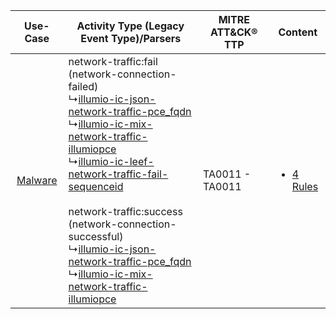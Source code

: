 |    Use-Case    | Activity Type (Legacy Event Type)/Parsers    | MITRE ATT&CK® TTP   | Content    |
|:----:| ---- | ---- | ---- |
| [Malware](../../../UseCases/uc_malware.md) |  network-traffic:fail (network-connection-failed)<br> ↳[illumio-ic-json-network-traffic-pce_fqdn](Ps/pC_illumioicjsonnetworktrafficpce_fqdn.md)<br> ↳[illumio-ic-mix-network-traffic-illumiopce](Ps/pC_illumioicmixnetworktrafficillumiopce.md)<br> ↳[illumio-ic-leef-network-traffic-fail-sequenceid](Ps/pC_illumioicleefnetworktrafficfailsequenceid.md)<br><br> network-traffic:success (network-connection-successful)<br> ↳[illumio-ic-json-network-traffic-pce_fqdn](Ps/pC_illumioicjsonnetworktrafficpce_fqdn.md)<br> ↳[illumio-ic-mix-network-traffic-illumiopce](Ps/pC_illumioicmixnetworktrafficillumiopce.md)<br> | TA0011 - TA0011<br> | [<ul><li>4 Rules</li></ul>](RM/r_m_illumio_illumio_core_Malware.md) |